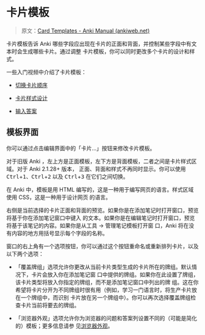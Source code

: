 # 卡片模板

> 原文：[Card Templates - Anki Manual (ankiweb.net)](https://docs.ankiweb.net/templates/intro.html)

卡片模板告诉 Anki 哪些字段应出现在卡片的正面和背面，并控制某些字段中有文本时会生成哪些卡片。通过调整
卡片模板，你可以同时更改多个卡片的设计和样式。

一些入门视频中介绍了卡片模板：

- [切换卡片顺序](http://www.youtube.com/watch?v=DnbKwHEQ1mA&yt:cc=on)

- [卡片样式设计](http://www.youtube.com/watch?v=F1j1Zx0mXME&yt:cc=on)

- [输入答案](http://www.youtube.com/watch?v=5tYObQ3ocrw&yt:cc=on)

## 模板界面

你可以通过点击编辑界面中的「卡片…」按钮来修改卡片模板。

对于旧版 Anki ，左上方是正面模板，左下方是背面模板，二者之间是卡片样式区域。对于 Anki 2.1.28+ 版本，
正面、背面和样式不再同时显示。你可以使用 <kbd>Ctrl</kbd>+<kbd>1</kbd>、<kbd>Ctrl</kbd>+<kbd>2</kbd>
以及 <kbd>Ctrl</kbd>+<kbd>3</kbd> 在它们之间切换。

在 Anki 中，模板是用 HTML 编写的，这是一种用于编写网页的语言。样式区域使用 CSS，这是一种用于设计网页
的语言。

右侧是当前选择的卡片正面和背面的预览。如果你是在添加笔记时打开窗口，预览将基于你在添加笔记窗口中键入
的文本。如果你是在编辑笔记时打开窗口，预览将基于该笔记的内容。如果你是从工具 → 管理笔记模板打开窗
口，Anki 将在没有内容的地方用括号显示每个字段的名称。

窗口的右上角有一个选项按钮，你可以通过这个按钮重命名或重新排列卡片，以及以下两个选项：

- 「覆盖牌组」选项允许你更改从当前卡片类型生成的卡片所在的牌组。默认情况下，卡片会放入你在添加笔记窗
  口中提供的牌组。如果你在此设置了牌组，该卡片类型将放入你指定的牌组，而不是添加笔记窗口中列出的牌
  组。这在你希望将卡片分开为不同牌组时很有用（例如，学习一门语言时，将生产卡片放在一个牌组中，而识别
  卡片放在另一个牌组中）。你可以再次选择覆盖牌组检查卡片当前将要去的牌组。

- 「浏览器外观」选项允许你为浏览器的问题和答案列设置不同的（可能是简化的）模板；更多信息请参
  见[浏览器外观](styling.md#浏览器外观)。
